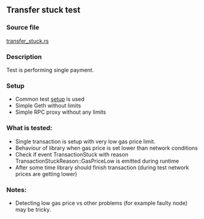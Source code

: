 ## Transfer stuck test

### Source file

[transfer_stuck.rs](../../tests/docker_02_errors/transfer_stuck.rs)

### Description

Test is performing single payment.

### Setup

- Common test [setup](./common-test-setup.md) is used
- Simple Geth without limits
- Simple RPC proxy without any limits

### What is tested:

- Single transaction is setup with very low gas price limit.
- Behaviour of library when gas price is set lower than network conditions
- Check if event TransactionStuck with reason TransactionStuckReason::GasPriceLow is emitted during runtime
- After some time library should finish transaction (during test network prices are getting lower)

### Notes:

- Detecting low gas price vs other problems (for example faulty node) may be tricky.

